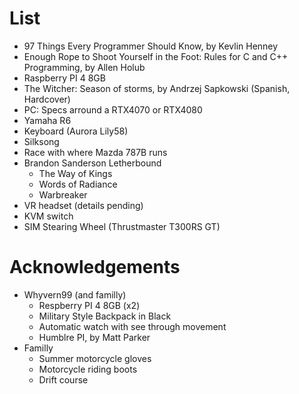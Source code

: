 # List

- 97 Things Every Programmer Should Know, by Kevlin Henney
- Enough Rope to Shoot Yourself in the Foot: Rules for C and C++ Programming, by Allen Holub
- Raspberry PI 4 8GB
- The Witcher: Season of storms, by Andrzej Sapkowski (Spanish, Hardcover)
- PC: Specs arround a RTX4070 or RTX4080
- Yamaha R6
- Keyboard (Aurora Lily58)
- Silksong
- Race with where Mazda 787B runs
- Brandon Sanderson Letherbound
    - The Way of Kings
    - Words of Radiance
    - Warbreaker
- VR headset (details pending)
- KVM switch
- SIM Stearing Wheel (Thrustmaster T300RS GT)

# Acknowledgements

- Whyvern99 (and familly)
    - Respberry PI 4 8GB (x2)
    - Military Style Backpack in Black
    - Automatic watch with see through movement
    - Humblre PI, by Matt Parker
- Familly
    - Summer motorcycle gloves
    - Motorcycle riding boots
    - Drift course

